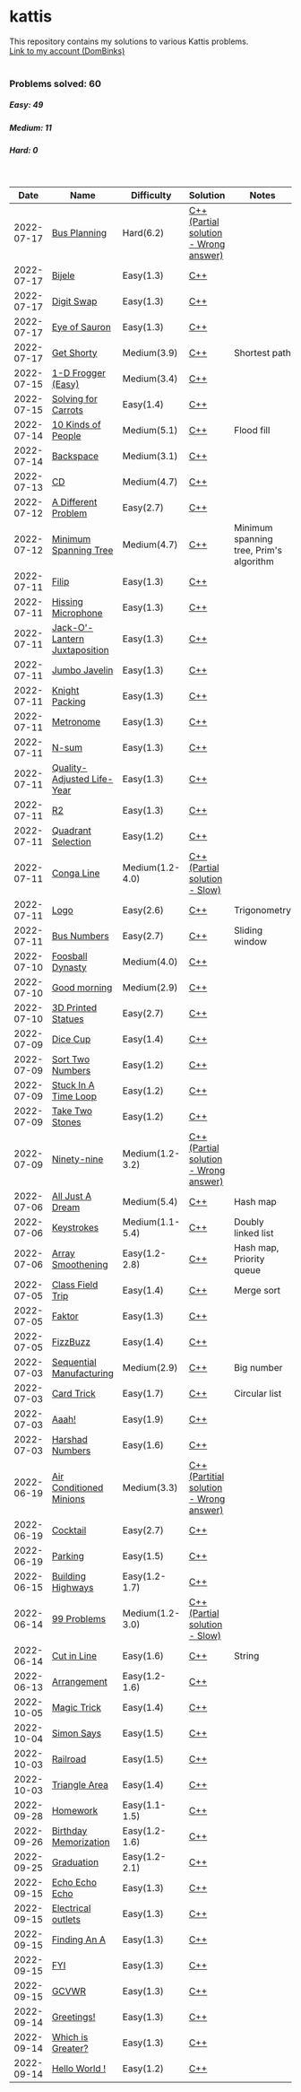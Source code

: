 # kattis
This repository contains my solutions to various Kattis problems.
<br>[Link to my account (DomBinks)](https://open.kattis.com/users/dombinks/)<br>
<br>
### Problems solved: 60
##### Easy: 49
##### Medium: 11
##### Hard: 0
<br>

| Date |  Name | Difficulty | Solution | Notes |
| ---- |  ---- | ---------- | -------- | ----- |
| 2022-07-17 | [Bus Planning](https://open.kattis.com/problems/busplanning) | Hard(6.2) | [C++(Partial solution - Wrong answer)](./hard/busplanning.cpp) | |
| 2022-07-17 | [Bijele](https://open.kattis.com/problems/bijele/) | Easy(1.3) | [C++](./easy/bijele.cpp) | |
| 2022-07-17 | [Digit Swap](https://open.kattis.com/problems/digitswap/) | Easy(1.3) | [C++](./easy/digitswap.cpp) | |
| 2022-07-17 | [Eye of Sauron](https://open.kattis.com/problems/eyeofsauron/) | Easy(1.3) | [C++](./easy/eyeofsauron.cpp) | |
| 2022-07-17 | [Get Shorty](https://open.kattis.com/problems/getshorty/) | Medium(3.9) | [C++](./medium/getshorty.cpp) | Shortest path |
| 2022-07-15 | [1-D Frogger (Easy)](https://open.kattis.com/problems/1dfroggereasy/) | Medium(3.4) | [C++](./medium/1dfroggereasy.cpp) | |
| 2022-07-15 | [Solving for Carrots](https://open.kattis.com/problems/carrots/) | Easy(1.4) | [C++](./easy/carrots.cpp) | |
| 2022-07-14 | [10 Kinds of People](https://open.kattis.com/problems/10kindsofpeople/) | Medium(5.1) | [C++](./medium/10kindsofpeople.cpp) | Flood fill |
| 2022-07-14 | [Backspace](https://open.kattis.com/problems/backspace/) | Medium(3.1) | [C++](./medium/backspace.cpp) | |
| 2022-07-13 | [CD](https://open.kattis.com/problems/cd/) | Medium(4.7) | [C++](./medium/cd.cpp) | |
| 2022-07-12 | [A Different Problem](https://open.kattis.com/problems/different/) | Easy(2.7) | [C++](./easy/different.cpp) | |
| 2022-07-12 | [Minimum Spanning Tree](https://open.kattis.com/problems/minspantree/) | Medium(4.7) | [C++](./medium/minspantree.cpp) | Minimum spanning tree, Prim's algorithm |
| 2022-07-11 | [Filip](https://open.kattis.com/problems/filip/) | Easy(1.3) | [C++](./easy/filip.cpp) | |
| 2022-07-11 | [Hissing Microphone](https://open.kattis.com/problems/hissingmicrophone/) | Easy(1.3) | [C++](./easy/hissingmicrophone.cpp) | |
| 2022-07-11 | [Jack-O'-Lantern Juxtaposition](https://open.kattis.com/problems/jackolanternjuxtaposition/) | Easy(1.3) | [C++](./easy/jackolanternjuxtaposition.cpp) | |
| 2022-07-11 | [Jumbo Javelin](https://open.kattis.com/problems/jumbojavelin/) | Easy(1.3) | [C++](./easy/jumbojavelin.cpp) | |
| 2022-07-11 | [Knight Packing](https://open.kattis.com/problems/knightpacking/) | Easy(1.3) | [C++](./easy/knightpacking.cpp) | |
| 2022-07-11 | [Metronome](https://open.kattis.com/problems/metronome/) | Easy(1.3) | [C++](./easy/metronome.cpp) | |
| 2022-07-11 | [N-sum](https://open.kattis.com/problems/nsum/) | Easy(1.3) | [C++](./easy/nsum.cpp) | |
| 2022-07-11 | [Quality-Adjusted Life-Year](https://open.kattis.com/problems/qaly/) | Easy(1.3) | [C++](./easy/qaly.cpp) | |
| 2022-07-11 | [R2](https://open.kattis.com/problems/r2/) | Easy(1.3) | [C++](./easy/r2.cpp) | |
| 2022-07-11 | [Quadrant Selection](https://open.kattis.com/problems/quadrant/) | Easy(1.2) | [C++](./easy/quadrant.cpp) | |
| 2022-07-11 | [Conga Line](https://open.kattis.com/problems/congaline/) | Medium(1.2-4.0) | [C++(Partial solution - Slow)](./medium/congaline.cpp) | |
| 2022-07-11 | [Logo](https://open.kattis.com/problems/logo/) | Easy(2.6) | [C++](./easy/logo.cpp) | Trigonometry |
| 2022-07-11 | [Bus Numbers](https://open.kattis.com/problems/busnumbers/) | Easy(2.7) | [C++](./easy/busnumbers.cpp) | Sliding window | 
| 2022-07-10 | [Foosball Dynasty](https://open.kattis.com/problems/foosball/) | Medium(4.0) | [C++](./medium/foosball.cpp) | |
| 2022-07-10 | [Good morning](https://open.kattis.com/problems/goodmorning/) | Medium(2.9) | [C++](./medium/goodmorning.cpp) | |
| 2022-07-10 | [3D Printed Statues](https://open.kattis.com/problems/3dprinter/) | Easy(2.7) | [C++](./easy/3dprinter.cpp) | |
| 2022-07-09 | [Dice Cup](https://open.kattis.com/problems/dicecup/) | Easy(1.4) | [C++](./easy/dicecup.cpp) | |
| 2022-07-09 | [Sort Two Numbers](https://open.kattis.com/problems/sorttwonumbers/) | Easy(1.2) | [C++](./easy/sorttwonumbers.cpp) | |
| 2022-07-09 | [Stuck In A Time Loop](https://open.kattis.com/problems/timeloop/) | Easy(1.2) | [C++](./easy/timeloop.cpp) | |
| 2022-07-09 | [Take Two Stones](https://open.kattis.com/problems/twostones/) | Easy(1.2) | [C++](./easy/twostones.cpp) | |
| 2022-07-09 | [Ninety-nine](https://open.kattis.com/problems/ninetynine/) | Medium(1.2-3.2) | [C++(Partial solution - Wrong answer)](./medium/ninetynine.cpp) | |
| 2022-07-06 | [All Just A Dream](https://open.kattis.com/problems/dream/) | Medium(5.4) | [C++](./medium/dream.cpp) | Hash map |
| 2022-07-06 | [Keystrokes](https://open.kattis.com/problems/lyklagangriti/) | Medium(1.1-5.4) | [C++](./medium/lyklagangriti.cpp) | Doubly linked list |
| 2022-07-06 | [Array Smoothening](https://open.kattis.com/problems/arraysmoothening/) | Easy(1.2-2.8) | [C++](./easy/arraysmoothening.cpp) | Hash map, Priority queue |
| 2022-07-05 | [Class Field Trip](https://open.kattis.com/problems/classfieldtrip/) | Easy(1.4) | [C++](./easy/classfieldtrip.cpp) | Merge sort |
| 2022-07-05 | [Faktor](https://open.kattis.com/problems/faktor/) | Easy(1.3) | [C++](./easy/faktor.cpp) | |
| 2022-07-05 | [FizzBuzz](https://open.kattis.com/problems/fizzbuzz/) | Easy(1.4) | [C++](./easy/fizzbuzz.cpp) | |
| 2022-07-03 | [Sequential Manufacturing](https://open.kattis.com/problems/sequentialmanufacturing/) | Medium(2.9) | [C++](./medium/sequentialmanufacturing.cpp) | Big number |
| 2022-07-03 | [Card Trick](https://open.kattis.com/problems/cardtrick2/) | Easy(1.7) | [C++](./easy/cardtrick2.cpp) | Circular list |
| 2022-07-03 | [Aaah!](https://open.kattis.com/problems/aaah/) | Easy(1.9) | [C++](./easy/aaah.cpp) | |
| 2022-07-03 | [Harshad Numbers](https://open.kattis.com/problems/harshadnumbers/) | Easy(1.6) | [C++](./easy/harshadnumbers.cpp) | |
| 2022-06-19 | [Air Conditioned Minions](https://open.kattis.com/problems/airconditioned/) | Medium(3.3) | [C++(Partitial solution - Wrong answer)](./medium/airconditioned.cpp) | |
| 2022-06-19 | [Cocktail](https://open.kattis.com/problems/cocktail/) | Easy(2.7) | [C++](./easy/cocktail.cpp) | |
| 2022-06-19 | [Parking](https://open.kattis.com/problems/parking2/) | Easy(1.5) | [C++](./easy/parking2.cpp) | |
| 2022-06-15 | [Building Highways](https://open.kattis.com/problems/buildinghighways/) | Easy(1.2-1.7) | [C++](./easy/buildinghighways.cpp) | |
| 2022-06-14 | [99 Problems](https://open.kattis.com/problems/99problems2/) | Medium(1.2-3.0) | [C++(Partial solution - Slow)](./medium/99problems2.cpp) | |
| 2022-06-14 | [Cut in Line](https://open.kattis.com/problems/cutinline/) | Easy(1.6) | [C++](./easy/cutinline.cpp) | String |
| 2022-06-13 | [Arrangement](https://open.kattis.com/problems/upprodun/) | Easy(1.2-1.6) | [C++](./easy/arrangement.cpp) | |
| 2022-10-05 | [Magic Trick](https://open.kattis.com/problems/magictrick/) | Easy(1.4) | [C++](./easy/magictrick.cpp) | |
| 2022-10-04 | [Simon Says](https://open.kattis.com/problems/simonsays/) | Easy(1.5) | [C++](./easy/simonsays.cpp) | |
| 2022-10-03 | [Railroad](https://open.kattis.com/problems/railroad2/) | Easy(1.5) | [C++](./easy/railroad2.cpp) | |
| 2022-10-03 | [Triangle Area](https://open.kattis.com/problems/triarea/) | Easy(1.4) | [C++](./easy/triarea.cpp) | |
| 2022-09-28 | [Homework](https://open.kattis.com/problems/heimavinna/) | Easy(1.1-1.5) | [C++](./easy/homework.cpp) | |
| 2022-09-26 | [Birthday Memorization](https://open.kattis.com/problems/fodelsedagsmemorisering/) | Easy(1.2-1.6) | [C++](./easy/birthdaymemorization.cpp) | |
| 2022-09-25 | [Graduation](https://open.kattis.com/problems/skolavslutningen/) | Easy(1.2-2.1) | [C++](./easy/graduation.cpp) | |
| 2022-09-15 | [Echo Echo Echo](https://open.kattis.com/problems/echoechoecho/) | Easy(1.3) | [C++](./easy/echoechoecho.cpp) | |
| 2022-09-15 | [Electrical outlets](https://open.kattis.com/problems/electricaloutlets/) | Easy(1.3) | [C++](./easy/electricaloutlets.cpp) | |
| 2022-09-15 | [Finding An A](https://open.kattis.com/problems/findingana/) | Easy(1.3) | [C++](./easy/findingana.cpp) | |
| 2022-09-15 | [FYI](https://open.kattis.com/problems/fyi/) | Easy(1.3) | [C++](./easy/fyi.cpp) | |
| 2022-09-15 | [GCVWR](https://open.kattis.com/problems/gcvwr/) | Easy(1.3) | [C++](./easy/gcvwr.cpp) | |
| 2022-09-14 | [Greetings!](https://open.kattis.com/problems/greetings2/) | Easy(1.3) | [C++](./easy/greetings2.cpp) | |
| 2022-09-14 | [Which is Greater?](https://open.kattis.com/problems/whichisgreater/) | Easy(1.3) | [C++](./easy/whichisgreater.cpp) | |
| 2022-09-14 | [Hello World !](https://open.kattis.com/problems/hello/) | Easy(1.2) | [C++](./easy/hello.cpp) | |
